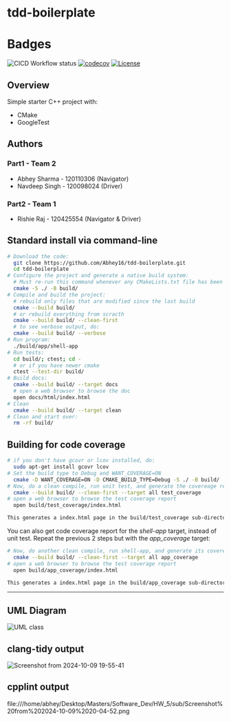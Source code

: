 # tdd-boilerplate

# Badges
![CICD Workflow status](https://github.com/Abhey16/tdd-boilerplate/actions/workflows/run-unit-test-and-upload-codecov.yml/badge.svg)
[![codecov](https://codecov.io/gh/Abhey16/tdd-boilerplate/branch/main/graph/badge.svg)](https://codecov.io/gh/Abhey16/tdd-boilerplate) 
[![License](https://img.shields.io/badge/license-MIT-blue.svg)](LICENSE)


## Overview

Simple starter C++ project with:

- CMake
- GoogleTest

## Authors
### Part1 - Team 2

* Abhey Sharma - 120110306 (Navigator)
* Navdeep Singh - 120098024 (Driver)

### Part2 - Team 1
* Rishie Raj - 120425554 (Navigator & Driver)
   
## Standard install via command-line
```bash
# Download the code:
  git clone https://github.com/Abhey16/tdd-boilerplate.git
  cd tdd-boilerplate
# Configure the project and generate a native build system:
  # Must re-run this command whenever any CMakeLists.txt file has been changed.
  cmake -S ./ -B build/
# Compile and build the project:
  # rebuild only files that are modified since the last build
  cmake --build build/
  # or rebuild everything from scracth
  cmake --build build/ --clean-first
  # to see verbose output, do:
  cmake --build build/ --verbose
# Run program:
  ./build/app/shell-app
# Run tests:
  cd build/; ctest; cd -
  # or if you have newer cmake
  ctest --test-dir build/
# Build docs:
  cmake --build build/ --target docs
  # open a web browser to browse the doc
  open docs/html/index.html
# Clean
  cmake --build build/ --target clean
# Clean and start over:
  rm -rf build/
```


## Building for code coverage

```bash
# if you don't have gcovr or lcov installed, do:
  sudo apt-get install gcovr lcov
# Set the build type to Debug and WANT_COVERAGE=ON
  cmake -D WANT_COVERAGE=ON -D CMAKE_BUILD_TYPE=Debug -S ./ -B build/
# Now, do a clean compile, run unit test, and generate the covereage report
  cmake --build build/ --clean-first --target all test_coverage
# open a web browser to browse the test coverage report
  open build/test_coverage/index.html

This generates a index.html page in the build/test_coverage sub-directory that can be viewed locally in a web browser.
```

You can also get code coverage report for the *shell-app* target, instead of unit test. Repeat the previous 2 steps but with the *app_coverage* target:

``` bash
# Now, do another clean compile, run shell-app, and generate its covereage report
  cmake --build build/ --clean-first --target all app_coverage
# open a web browser to browse the test coverage report
  open build/app_coverage/index.html

This generates a index.html page in the build/app_coverage sub-directory that can be viewed locally in a web browser.
```
---

## UML Diagram
![UML class](https://github.com/user-attachments/assets/4aa4f27d-bc75-4656-a9bc-af6a5364d10d)

## clang-tidy output
![Screenshot from 2024-10-09 19-55-41](https://github.com/userattachments/assets/99c084a0-1d0a-424d-ab3e-194a4812e6f4)



## cpplint output
file:///home/abhey/Desktop/Masters/Software_Dev/HW_5/sub/Screenshot%20from%202024-10-09%2020-04-52.png



